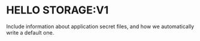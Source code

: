 # HELLO STORAGE:V1


Include information about application secret files, and how we automatically write a default one.